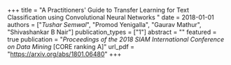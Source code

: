 +++
title = "A Practitioners' Guide to Transfer Learning for Text Classification using Convolutional Neural Networks "
date = 2018-01-01
authors = ["*Tushar Semwal*", "Promod Yenigalla", "Gaurav Mathur", "Shivashankar B Nair"]
publication_types = ["1"]
abstract = ""
featured = true
publication = "*Proceedings of the 2018 SIAM International Conference on Data Mining* [CORE ranking A]"
url_pdf = "https://arxiv.org/abs/1801.06480"
+++

